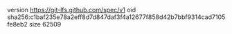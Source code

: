 version https://git-lfs.github.com/spec/v1
oid sha256:c1baf235e78a2eff8d7d847daf3f4a12677f858d42b7bbf9314cad7105fe8eb2
size 62509
